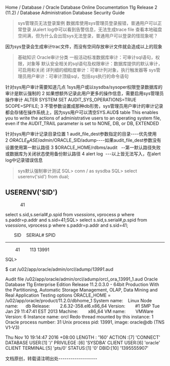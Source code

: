 Home / Database / Oracle Database Online Documentation 11g Release 2 (11.2) / Database Administration
Database Security Guide



>sys管理员无法登录案例
数据库使用sys管理员登录报错，普通用户可以正常登录
从alert log中可以看到告警信息，无法生成trace file
查看本地磁盘空间满，但为什么会出现sys无法登录，普通用户可以登录的怪现象呢？

因为sys登录会生成审计trac文件，而没有空间存放审计文件就会造成以上的现象

> 基础知识
Oracle审计分类
一般活动标准数据库审计：可审计sql语句，权限，对象等
默认安全相关的sql语句及权限审计：数据库提供的默认审计，可启用和关闭
详列细的细粒度审计：可审计列对象，执行触发器等
sys管理员用户审计：可审计顶级sql，包括sys执行的命令语句

针对sys用户审计需要知道几点
1sys用户或以sysdba/sysoper权限登录数据库的审计是默认强制的
2 如果想额外记录此用户更多的操作信息，需要启用sys管理员操作审计
ALTER SYSTEM SET AUDIT_SYS_OPERATIONS=TRUE SCOPE=SPFILE;
3 不管参数设置成那种db形势，sys管理员用户审计的审计记录都会存储在操作系统上，因为sys用户可以清空SYS.AUD$ table
This enables you to write the actions of administrative users to an operating system file, even if the AUDIT_TRAIL parameter is set to NONE, DB, or DB, EXTENDED

针对sys用户审计记录目录位置
1 audit_file_dest参数指定的目录----优先使用
2 $ORACLE_BASE/admin/$ORACLE_SID/adump----如果audit_file_dest参数没有设置使用第一默认路径
3 $ORACLE_HOME/rdbms/audit   --第一默认路径失败或数据库为关闭状态使用备份默认路径
4 alert log  ---以上皆无法写入，在alert log中记录错误信息



> sys默认强制审计测试
SQL> conn / as sysdba
SQL> select userenv('sid') from dual;

USERENV('SID')
--------------
            41

select s.sid,s.serial#,p.spid from v$session s,v$process p where s.paddr=p.addr and s.sid=41;SQL> select s.sid,s.serial#,p.spid from v$session s,v$process p where s.paddr=p.addr and s.sid=41;

       SID    SERIAL# SPID
---------- ---------- ------------------------
        41        113 13991

SQL>

$ cat /u02/app/oracle/admin/orcl/adump/*13991*.aud

Audit file /u02/app/oracle/admin/orcl/adump/orcl_ora_13991_1.aud
Oracle Database 11g Enterprise Edition Release 11.2.0.3.0 - 64bit Production
With the Partitioning, Automatic Storage Management, OLAP, Data Mining
and Real Application Testing options
ORACLE_HOME = /u02/app/oracle/product/11.2.0/dbhome_1
System name:    Linux
Node name:      db
Release:        2.6.32-358.el6.x86_64
Version:        #1 SMP Tue Jan 29 11:47:41 EST 2013
Machine:        x86_64
VM name:        VMWare Version: 6
Instance name: orcl
Redo thread mounted by this instance: 1
Oracle process number: 31
Unix process pid: 13991, image: oracle@db (TNS V1-V3)

Thu Nov 10 19:14:47 2016 +08:00
LENGTH : '160'
ACTION :[7] 'CONNECT'
DATABASE USER:[1] '/'
PRIVILEGE :[6] 'SYSDBA'
CLIENT USER:[6] 'oracle'
CLIENT TERMINAL:[5] 'pts/0'
STATUS:[1] '0'
DBID:[10] '1395555907'

文档原创，转载请注明出处-------------------


